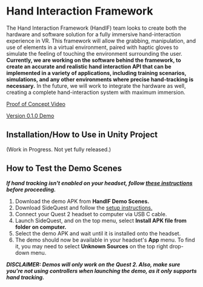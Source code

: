 # Hand Interaction Framework
The Hand Interaction Framework (HandIF) team looks to create both the hardware and software solution for a fully immersive hand-interaction experience in VR. This framework will allow the grabbing, manipulation, and use of elements in a virtual environment, paired with haptic gloves to simulate the feeling of touching the environment surrounding the user. **Currently, we are working on the software behind the framework, to create an accurate and realistic hand interaction API that can be implemented in a variety of applications, including training scenarios, simulations, and any other environments where precise hand-tracking is necessary.** In the future, we will work to integrate the hardware as well, creating a complete hand-interaction system with maximum immersion.   

[Proof of Concept Video](https://youtu.be/kXUFKGxjAWw)

[Version 0.1.0 Demo](https://youtu.be/yLX68JW9O68)

## Installation/How to Use in Unity Project
(Work in Progress. Not yet fully released.)

## How to Test the Demo Scenes
***If hand tracking isn't enabled on your headset, follow [these instructions](https://support.oculus.com/articles/headsets-and-accessories/controllers-and-hand-tracking/hand-tracking-quest-2/) before proceeding.***


1. Download the demo APK from **HandIF Demo Scenes.**
2. Download SideQuest and follow the [setup instructions.](https://sidequestvr.com/setup-howto)
3. Connect your Quest 2 headset to computer via USB C cable.
4. Launch SideQuest, and on the top menu, select **Install APK file from folder on computer.**
5. Select the demo APK and wait until it is installed onto the headset.
6. The demo should now be available in your headset's **App** menu. To find it, you may need to select **Unknown Sources** on the top right drop-down menu.

***DISCLAIMER: Demos will only work on the Quest 2. Also, make sure you're not using controllers when launching the demo, as it only supports hand tracking.*** 